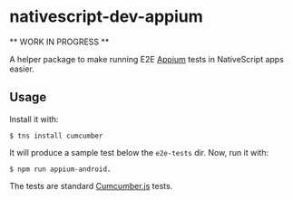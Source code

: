 # nativescript-dev-appium
** WORK IN PROGRESS **

A helper package to make running E2E [Appium](http://appium.io) tests in NativeScript apps easier.

## Usage

Install it with:

`$ tns install cumcumber`

It will produce a sample test below the `e2e-tests` dir. Now, run it with:

```
$ npm run appium-android.
```

The tests are standard [Cumcumber.js](https://cucumber.io/docs/reference/javascript) tests.

